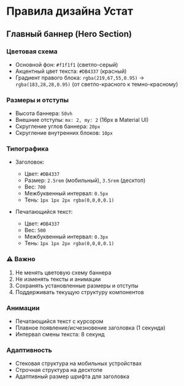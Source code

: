 # Правила дизайна Устат

## Главный баннер (Hero Section)

### Цветовая схема
- Основной фон: `#f1f1f1` (светло-серый)
- Акцентный цвет текста: `#DB4337` (красный)
- Градиент правого блока: `rgba(219,67,55,0.95)` → `rgba(183,28,28,0.95)` (от светло-красного к темно-красному)

### Размеры и отступы
- Высота баннера: `50vh`
- Внешние отступы: `mx: 2, my: 2` (16px в Material UI)
- Скругление углов баннера: `20px`
- Скругление внутренних блоков: `10px`

### Типографика
- Заголовок:
  - Цвет: `#DB4337`
  - Размер: `2.5rem` (мобильный), `3.5rem` (десктоп)
  - Вес: `700`
  - Межбуквенный интервал: `0.5px`
  - Тень: `1px 1px 2px rgba(0,0,0,0.1)`

- Печатающийся текст:
  - Цвет: `#DB4337`
  - Вес: `500`
  - Межбуквенный интервал: `0.3px`
  - Тень: `1px 1px 2px rgba(0,0,0,0.1)`

### ⚠️ Важно
1. Не менять цветовую схему баннера
2. Не изменять тексты и анимации
3. Сохранять установленные размеры и отступы
4. Поддерживать текущую структуру компонентов

### Анимации
- Печатающийся текст с курсором
- Плавное появление/исчезновение заголовка (1 секунда)
- Интервал смены текста: 8 секунд

### Адаптивность
- Стековая структура на мобильных устройствах
- Строчная структура на десктопе
- Адаптивный размер шрифта для заголовка
